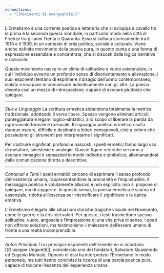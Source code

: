 ```yaml
---
connections:
  - "[[Movimenti di Avanguardia]]"
---
```

L’Ermetismo è una corrente poetica e letteraria che si sviluppa a cavallo tra la prima e la seconda guerra mondiale, in particolar modo nella città di Firenze tra gli anni Trenta e Quaranta. Esso si colloca storicamente tra il 1918 e il 1939, in un contesto di crisi politica, sociale e culturale. Viene anche definito movimento della poesia pura, in quanto punta a una forma di espressione essenziale e concentrata, che si discosti dalla logica narrativa e razionale.

Questo movimento nasce in un clima di solitudine e vuoto esistenziale, in cui l’individuo avverte un profondo senso di disorientamento e alienazione. I suoi esponenti tentano di esprimere il disagio dell’uomo contemporaneo, isolato e incapace di comunicare autenticamente con gli altri. La poesia diventa così un mezzo di introspezione, capace di evocare piuttosto che spiegare.

---

*Stile e Linguaggio*
La scrittura ermetica abbandona totalmente la metrica tradizionale, adottando il verso libero. Spesso vengono eliminati articoli, punteggiatura e legami logico-sintattici, allo scopo di liberare la parola da ogni vincolo formale e razionale. Il linguaggio poetico ermetico risulta dunque oscuro, difficile e destinato a lettori consapevoli, cioè a coloro che possiedono gli strumenti per interpretarne i significati.

Per costruire significati profondi e nascosti, i poeti ermetici fanno largo uso di metafore, sinestesie e analogie. Queste figure retoriche servono a evocare immagini e sensazioni in modo indiretto e simbolico, allontanandosi dalla comunicazione diretta e descrittiva.

---

*Contenuti e Temi*
I poeti ermetici cercano di esprimere il senso profondo dell’esistenza umana, rappresentandone la precarietà e l’inquietudine. Il messaggio poetico è volutamente allusivo e non esplicito: non si propone di spiegare, ma di suggerire. In questo senso, la poesia ermetica è scarna ed essenziale, ridotta all’essenza per intensificare il significato e la carica emotiva.

L’Ermetismo è legato alle situazioni storiche tragiche vissute nel Novecento, come le guerre e la crisi dei valori. Per questo, i testi trasmettono spesso solitudine, vuoto, angoscia e l’impressione di una vita priva di senso. I poeti non offrono soluzioni, ma testimoniano il malessere dell’essere umano di fronte a una realtà incomprensibile.

---

*Autori Principali*
Tra i principali esponenti dell’Ermetismo si ricordano [[Giuseppe Ungaretti]], considerato uno dei fondatori, Salvatore Quasimodo ed Eugenio Montale. Ognuno di essi ha interpretato l’Ermetismo in modo personale, ma tutti hanno condiviso la ricerca di una parola poetica pura, capace di toccare l’essenza dell’esperienza umana.